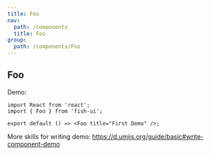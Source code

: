 ```yaml
---
title: Foo
nav:
  path: /components
  title: Foo
group:
  path: /components/Foo
---
```


## Foo

Demo:

```tsx
import React from 'react';
import { Foo } from 'fish-ui';

export default () => <Foo title="First Demo" />;
```

More skills for writing demo: https://d.umijs.org/guide/basic#write-component-demo
